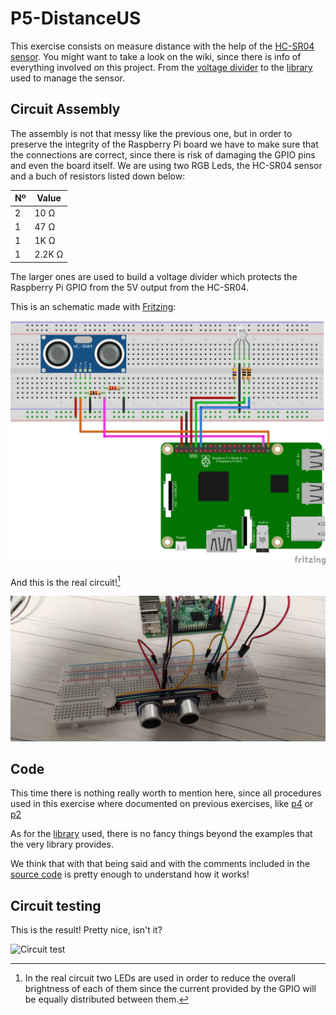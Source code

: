 # P5-DistanceUS

This exercise consists on measure distance with the help of the [HC-SR04 sensor](https://github.com/clases-julio/p5-distanciaus-dgarciac2021/wiki/HCSR04). You might want to take a look on the wiki, since there is info of everything involved on this project. From the [voltage divider](https://github.com/clases-julio/p5-distanciaus-dgarciac2021/wiki/Voltage-Divider) to the [library](https://github.com/clases-julio/p5-distanciaus-dgarciac2021/wiki/Bluetin-Python-Echo) used to manage the sensor.

## Circuit Assembly

The assembly is not that messy like the previous one, but in order to preserve the integrity of the Raspberry Pi board we have to make sure that the connections are correct, since there is risk of damaging the GPIO pins and even the board itself. We are using two RGB Leds, the HC-SR04 sensor and a buch of resistors listed down below:

|Nº|Value|
|---|---|
|2|10 Ω|
|1|47 Ω|
|1|1K Ω|
|1|2.2K Ω|

The larger ones are used to build a voltage divider which protects the Raspberry Pi GPIO from the 5V output from the HC-SR04.

This is an schematic made with [Fritzing](https://fritzing.org/):

![Schematic](./doc/img/schematic.png)

And this is the real circuit![^1]

![aerial view](./doc/img/aerial-view.jpg)

## Code

This time there is nothing really worth to mention here, since all procedures used in this exercise where documented on previous exercises, like [p4](https://github.com/clases-julio/p4-encoderoptico-dgarciac2021) or [p2](https://github.com/clases-julio/p2-gpio-ledrgb-dgarciac2021)

As for the [library](https://github.com/clases-julio/p5-distanciaus-dgarciac2021/wiki/Bluetin-Python-Echo) used, there is no fancy things beyond the examples that the very library provides.

We think that with that being said and with the comments included in the [source code](https://github.com/clases-julio/p5-distanciaus-dgarciac2021/blob/main/src/distanceSensor.py) is pretty enough to understand how it works!

## Circuit testing

This is the result! Pretty nice, isn't it?

![Circuit test](./doc/img/distanceSensorDemo.gif)

[^1]: In the real circuit two LEDs are used in order to reduce the overall brightness of each of them since the current provided by the GPIO will be equally distributed between them.
